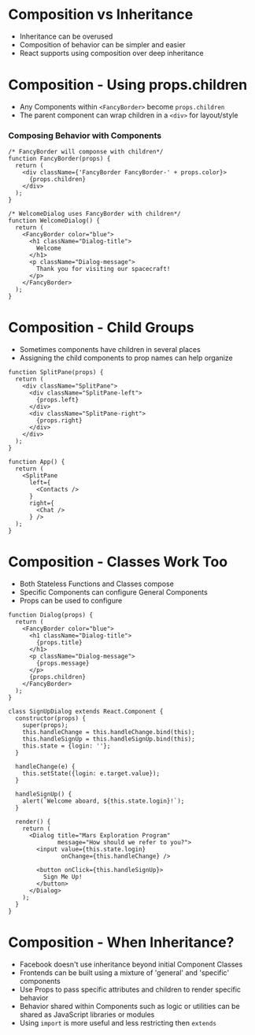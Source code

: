 # Composition vs Inheritance

* Inheritance can be overused
* Composition of behavior can be simpler and easier
* React supports using composition over deep inheritance

# Composition - Using props.children

* Any Components within `<FancyBorder>` become `props.children`
* The parent component can wrap children in a `<div>` for layout/style

### Composing Behavior with Components

```
/* FancyBorder will componse with children*/
function FancyBorder(props) {
  return (
    <div className={'FancyBorder FancyBorder-' + props.color}>
      {props.children}
    </div>
  );
}

/* WelcomeDialog uses FancyBorder with children*/
function WelcomeDialog() {
  return (
    <FancyBorder color="blue">
      <h1 className="Dialog-title">
        Welcome
      </h1>
      <p className="Dialog-message">
        Thank you for visiting our spacecraft!
      </p>
    </FancyBorder>
  );
}
```

# Composition - Child Groups

* Sometimes components have children in several places
* Assigning the child components to prop names can help organize

```
function SplitPane(props) {
  return (
    <div className="SplitPane">
      <div className="SplitPane-left">
        {props.left}
      </div>
      <div className="SplitPane-right">
        {props.right}
      </div>
    </div>
  );
}

function App() {
  return (
    <SplitPane
      left={
        <Contacts />
      }
      right={
        <Chat />
      } />
  );
}

```

# Composition - Classes Work Too

* Both Stateless Functions and Classes compose
* Specific Components can configure General Components
* Props can be used to configure

```
function Dialog(props) {
  return (
    <FancyBorder color="blue">
      <h1 className="Dialog-title">
        {props.title}
      </h1>
      <p className="Dialog-message">
        {props.message}
      </p>
      {props.children}
    </FancyBorder>
  );
}

class SignUpDialog extends React.Component {
  constructor(props) {
    super(props);
    this.handleChange = this.handleChange.bind(this);
    this.handleSignUp = this.handleSignUp.bind(this);
    this.state = {login: ''};
  }

  handleChange(e) {
    this.setState({login: e.target.value});
  }

  handleSignUp() {
    alert(`Welcome aboard, ${this.state.login}!`);
  }

  render() {
    return (
      <Dialog title="Mars Exploration Program"
              message="How should we refer to you?">
        <input value={this.state.login}
               onChange={this.handleChange} />

        <button onClick={this.handleSignUp}>
          Sign Me Up!
        </button>
      </Dialog>
    );
  }
}
```

# Composition - When Inheritance?

* Facebook doesn't use inheritance beyond initial Component Classes
* Frontends can be built using a mixture of 'general' and 'specific' components
* Use Props to pass specific attributes and children to render specific behavior
* Behavior shared within Components such as logic or utilities can be shared as JavaScript libraries or modules
* Using `import` is more useful and less restricting then `extends`
